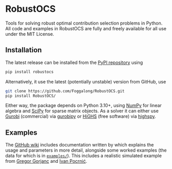 # RobustOCS

Tools for solving robust optimal contribution selection problems in Python. All code and examples in RobustOCS are fully and freely available for all use under the MIT License.

## Installation

The latest release can be installed from the [PyPI repository](https://pypi.org/project/robustocs/) using

```bash
pip install robustocs
```

Alternatively, it use the latest (potentially unstable) version from GitHub, use

```bash
git clone https://github.com/Foggalong/RobustOCS.git
pip install RobustOCS/
```

Either way, the package depends on Python 3.10+, using [NumPy](https://pypi.org/project/numpy) for linear algebra and [SciPy](https://scipy.org) for sparse matrix objects. As a solver it can either use [Gurobi](https://www.gurobi.com) (commercial) via [gurobipy](https://pypi.org/project/gurobipy) or [HiGHS](https://highs.dev) (free software) via [highspy](https://pypi.org/project/highspy).

[NumPy v2 support]: https://support.gurobi.com/hc/en-us/articles/25787048531601-Compatibility-issues-with-numpy-2-0

## Examples

The [GitHub wiki] includes documentation written by which explains the usage and parameters in more detail, alongside some worked examples (the data for which is in [`examples/`](examples/)). This includes a realistic simulated example from [Gregor Gorjanc] and [Ivan Pocrnić].

[GitHub wiki]: https://github.com/Foggalong/RobustOCS/wiki
[Gregor Gorjanc]: https://www.ed.ac.uk/profile/gregor-gorjanc
[Ivan Pocrnić]: https://www.ed.ac.uk/profile/ivan-pocrnic
